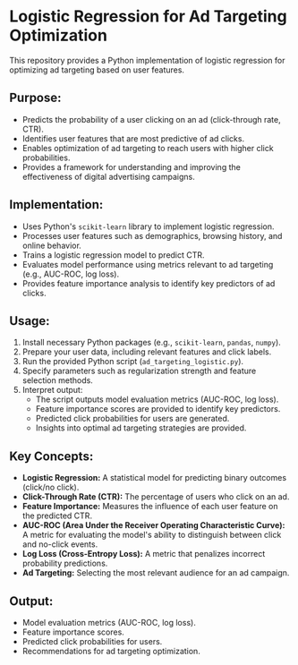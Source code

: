 # Logistic Regression for Ad Targeting Optimization

This repository provides a Python implementation of logistic regression for optimizing ad targeting based on user features.

## Purpose:

* Predicts the probability of a user clicking on an ad (click-through rate, CTR).
* Identifies user features that are most predictive of ad clicks.
* Enables optimization of ad targeting to reach users with higher click probabilities.
* Provides a framework for understanding and improving the effectiveness of digital advertising campaigns.

## Implementation:

* Uses Python's `scikit-learn` library to implement logistic regression.
* Processes user features such as demographics, browsing history, and online behavior.
* Trains a logistic regression model to predict CTR.
* Evaluates model performance using metrics relevant to ad targeting (e.g., AUC-ROC, log loss).
* Provides feature importance analysis to identify key predictors of ad clicks.

## Usage:

1.  Install necessary Python packages (e.g., `scikit-learn`, `pandas`, `numpy`).
2.  Prepare your user data, including relevant features and click labels.
3.  Run the provided Python script (`ad_targeting_logistic.py`).
4.  Specify parameters such as regularization strength and feature selection methods.
5.  Interpret output:
    * The script outputs model evaluation metrics (AUC-ROC, log loss).
    * Feature importance scores are provided to identify key predictors.
    * Predicted click probabilities for users are generated.
    * Insights into optimal ad targeting strategies are provided.

## Key Concepts:

* **Logistic Regression:** A statistical model for predicting binary outcomes (click/no click).
* **Click-Through Rate (CTR):** The percentage of users who click on an ad.
* **Feature Importance:** Measures the influence of each user feature on the predicted CTR.
* **AUC-ROC (Area Under the Receiver Operating Characteristic Curve):** A metric for evaluating the model's ability to distinguish between click and no-click events.
* **Log Loss (Cross-Entropy Loss):** A metric that penalizes incorrect probability predictions.
* **Ad Targeting:** Selecting the most relevant audience for an ad campaign.

## Output:

* Model evaluation metrics (AUC-ROC, log loss).
* Feature importance scores.
* Predicted click probabilities for users.
* Recommendations for ad targeting optimization.
